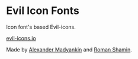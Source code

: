 Evil Icon Fonts
===============

Icon font's based Evil-icons.

[evil-icons.io](http://evil-icons.io)

Made by [Alexander Madyankin] and [Roman Shamin].

[Alexander Madyankin]:  https://twitter.com/outpunk
[Roman Shamin]:         https://twitter.com/romanshamin
